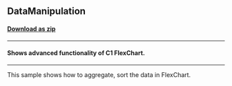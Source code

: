 ## DataManipulation
#### [Download as zip](https://downgit.github.io/#/home?url=https://github.com/GrapeCity/ComponentOne-UWP-Samples/tree/master/\C1.UWP.FlexChart\VB\DataManipulation)
____
#### Shows advanced functionality of C1 FlexChart.
____
This sample shows how to aggregate, sort the data in FlexChart.
